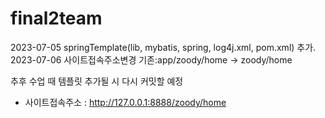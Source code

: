 # final2team

2023-07-05 springTemplate(lib, mybatis, spring, log4j.xml, pom.xml) 추가.
2023-07-06 사이트접속주소변경 기존:app/zoody/home -> zoody/home


추후 수업 때 템플릿 추가될 시 다시 커밋할 예정

+ 사이트접속주소 : http://127.0.0.1:8888/zoody/home

